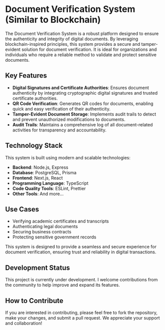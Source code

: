 # Document Verification System (Similar to Blockchain)

The Document Verification System is a robust platform designed to ensure the authenticity and integrity of digital documents. By leveraging blockchain-inspired principles, this system provides a secure and tamper-evident solution for document verification. It is ideal for organizations and individuals who require a reliable method to validate and protect sensitive documents.

## Key Features

- **Digital Signatures and Certificate Authorities**: Ensures document authenticity by integrating cryptographic digital signatures and trusted certificate authorities.
- **QR Code Verification**: Generates QR codes for documents, enabling quick and easy verification of their authenticity.
- **Tamper-Evident Document Storage**: Implements audit trails to detect and prevent unauthorized modifications to documents.
- **Audit Trails**: Maintains a comprehensive log of all document-related activities for transparency and accountability.

## Technology Stack

This system is built using modern and scalable technologies:
- **Backend**: Node.js, Express
- **Database**: PostgreSQL, Prisma
- **Frontend**: Next.js, React
- **Programming Language**: TypeScript
- **Code Quality Tools**: ESLint, Prettier
- **Other Tools**: And more...

## Use Cases

- Verifying academic certificates and transcripts
- Authenticating legal documents
- Securing business contracts
- Protecting sensitive government records

This system is designed to provide a seamless and secure experience for document verification, ensuring trust and reliability in digital transactions.

## Development Status

This project is currently under development. I welcome contributions from the community to help improve and expand its features.

## How to Contribute

If you are interested in contributing, please feel free to fork the repository, make your changes, and submit a pull request. We appreciate your support and collaboration!



